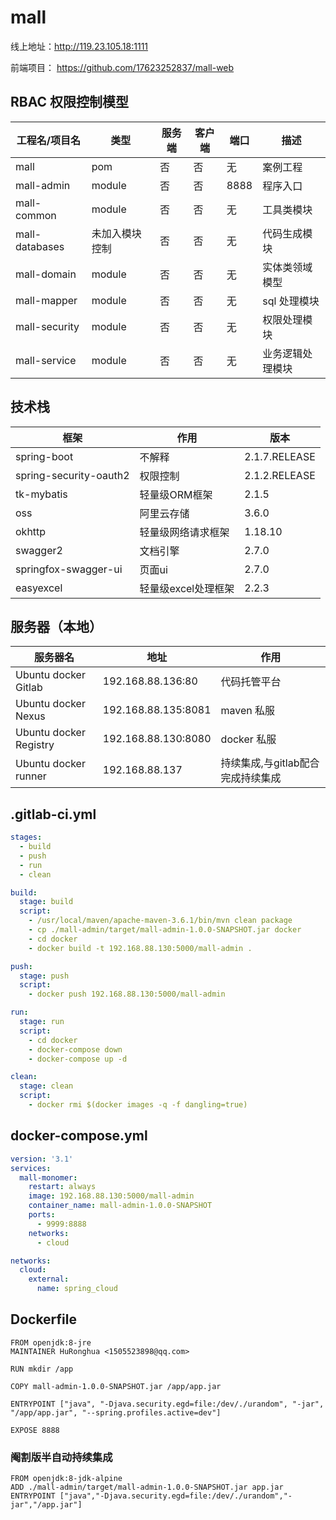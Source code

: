 # mall
线上地址：http://119.23.105.18:1111


前端项目： https://github.com/17623252837/mall-web
## RBAC 权限控制模型
|工程名/项目名|类型|服务端|客户端|端口|描述|
|-------|-------|-------|-------|-------|-------|
|mall|pom|否|否|无|案例工程|
|mall-admin|module|否|否|8888|程序入口|
|mall-common|module|否|否|无|工具类模块|
|mall-databases|未加入模块控制|否|否|无|代码生成模块|
|mall-domain|module|否|否|无|实体类领域模型|
|mall-mapper|module|否|否|无|sql 处理模块|
|mall-security|module|否|否|无|权限处理模块|
|mall-service|module|否|否|无|业务逻辑处理模块|

## 技术栈
|框架|作用|版本|
|-------|-------|-------|
|spring-boot|不解释|2.1.7.RELEASE|
|spring-security-oauth2|权限控制|2.1.2.RELEASE|
|tk-mybatis|轻量级ORM框架|2.1.5|
|oss|阿里云存储|3.6.0|
|okhttp|轻量级网络请求框架|1.18.10|
|swagger2|文档引擎|2.7.0|
|springfox-swagger-ui|页面ui|2.7.0|
|easyexcel|轻量级excel处理框架|2.2.3|


## 服务器（本地）
|服务器名|地址|作用|
|-------|-------|-------|
|Ubuntu docker Gitlab|192.168.88.136:80|代码托管平台|
|Ubuntu docker Nexus|192.168.88.135:8081|maven 私服|
|Ubuntu docker Registry|192.168.88.130:8080|docker 私服|
|Ubuntu docker runner|192.168.88.137|持续集成,与gitlab配合完成持续集成|

##  .gitlab-ci.yml
```yml
stages:
  - build
  - push
  - run
  - clean

build:
  stage: build
  script:
    - /usr/local/maven/apache-maven-3.6.1/bin/mvn clean package
    - cp ./mall-admin/target/mall-admin-1.0.0-SNAPSHOT.jar docker
    - cd docker
    - docker build -t 192.168.88.130:5000/mall-admin .

push:
  stage: push
  script:
    - docker push 192.168.88.130:5000/mall-admin

run:
  stage: run
  script:
    - cd docker
    - docker-compose down
    - docker-compose up -d

clean:
  stage: clean
  script:
    - docker rmi $(docker images -q -f dangling=true)

```

## docker-compose.yml
```yml
version: '3.1'
services:
  mall-monomer:
    restart: always
    image: 192.168.88.130:5000/mall-admin
    container_name: mall-admin-1.0.0-SNAPSHOT
    ports:
      - 9999:8888
    networks:
      - cloud

networks:
  cloud:
    external:
      name: spring_cloud

```

## Dockerfile

```$xslt
FROM openjdk:8-jre
MAINTAINER HuRonghua <1505523898@qq.com>

RUN mkdir /app

COPY mall-admin-1.0.0-SNAPSHOT.jar /app/app.jar

ENTRYPOINT ["java", "-Djava.security.egd=file:/dev/./urandom", "-jar", "/app/app.jar", "--spring.profiles.active=dev"]

EXPOSE 8888

```

### 阉割版半自动持续集成
```$xslt
FROM openjdk:8-jdk-alpine
ADD ./mall-admin/target/mall-admin-1.0.0-SNAPSHOT.jar app.jar
ENTRYPOINT ["java","-Djava.security.egd=file:/dev/./urandom","-jar","/app.jar"]

```
